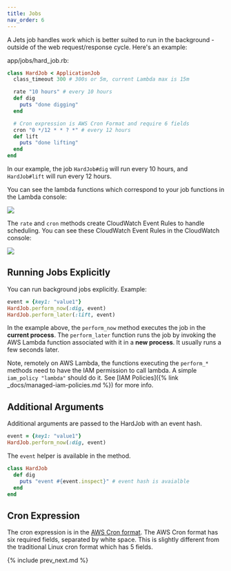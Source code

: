 ```yaml
---
title: Jobs
nav_order: 6
---
```


A Jets job handles work which is better suited to run in the background - outside of the web request/response cycle. Here's an example:

app/jobs/hard_job.rb:

```ruby
class HardJob < ApplicationJob
  class_timeout 300 # 300s or 5m, current Lambda max is 15m

  rate "10 hours" # every 10 hours
  def dig
    puts "done digging"
  end

  # Cron expression is AWS Cron Format and require 6 fields
  cron "0 */12 * * ? *" # every 12 hours
  def lift
    puts "done lifting"
  end
end
```

In our example, the job `HardJob#dig` will run every 10 hours, and `HardJob#lift` will run every 12 hours.

You can see the lambda functions which correspond to your job functions in the Lambda console:

![](/img/docs/demo-lambda-functions-jobs.png)

The `rate` and `cron` methods create CloudWatch Event Rules to handle scheduling. You can see these CloudWatch Event Rules in the CloudWatch console:

![](/img/docs/demo-job-cloudwatch-rule.png)

## Running Jobs Explicitly

You can run background jobs explicitly. Example:

```ruby
event = {key1: "value1"}
HardJob.perform_now(:dig, event)
HardJob.perform_later(:lift, event)
```

In the example above, the `perform_now` method executes the job in the **current process**. The `perform_later` function runs the job by invoking the AWS Lambda function associated with it in a **new process**.  It usually runs a few seconds later.

Note, remotely on AWS Lambda, the functions executing the `perform_*` methods need to have the IAM permission to call lambda. A simple `iam_policy "lambda"` should do it. See [IAM Policies]({% link _docs/managed-iam-policies.md %}) for more info.

## Additional Arguments

Additional arguments are passed to the HardJob with an event hash.

```ruby
event = {key1: "value1"}
HardJob.perform_now(:dig, event)
```

The `event` helper is available in the method.

```ruby
class HardJob
  def dig
    puts "event #{event.inspect}" # event hash is avaialble
  end
end
```

## Cron Expression

The cron expression is in the [AWS Cron format](https://docs.aws.amazon.com/AmazonCloudWatch/latest/events/ScheduledEvents.html).  The AWS Cron format has six required fields, separated by white space.  This is slightly different from the traditional Linux cron format which has 5 fields.

{% include prev_next.md %}